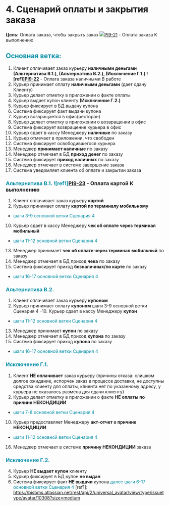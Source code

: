 ﻿# **4. Сценарий оплаты и закрытия заказа**
**Цель:** Оплата заказа, чтобы закрыть заказ ![](https://bisbms.atlassian.net/rest/api/2/universal_avatar/view/type/issuetype/avatar/10307?size=medium)[PI9-21]() - Оплата заказа К выполнению 

## **<span style="color:#008DA6">Основная ветка:</span>**

1. Клиент оплачивает заказ курьеру **наличными деньгами (Альтернатива В.1.), (Альтернатива В.2.), (Исключение Г.1.) ![ref1][PI9-22]()** - Оплата заказа наличными В работе 
2. Курьер принимает оплату **наличными деньгами** (дает сдачу Клиенту)
3. Курьер делает отметку в приложении о факте оплаты
4.  Курьер выдает купон клиенту **(Исключение Г.2.)**
5. Курьер фиксирует в БД выдачу купона
6.  Система фиксирует факт выдачи купона
7.  Курьер возвращается в офис(ресторан)
8. Курьер делает отметку в приложении о возвращении в офис
9. Система фиксирует возвращение курьера в офис
10. Курьер сдает в кассу Менеджеру **наличные** по заказу
11. Курьер отмечает в приложении, что свободен
12. Система фиксирует освободившегося курьера
13. Менеджер **принимает наличные** по заказу
14. Менеджер отмечает в БД **приход денег** по заказу
15. Система фиксирует **приход наличных** по заказу
16. Менеджер отмечает в системе завершение заказа
17. Система уведомляет клиента об оплате и закрытии заказа

### **<span style="color:#008DA6">Альтернатива В.1. ![ref1][PI9-23]()</span>** - Оплата картой К выполнению 

1. Клиент оплачивает заказ курьеру **картой** 
2. Курьер принимает оплату **картой по терминалу мобильному**

* <span style="color:#008DA6"> шаги 3-9 основной ветки Сценария 4 </span>

10. Курьер сдает в кассу Менеджеру **чек об оплате через терминал мобильный**

* <span style="color:#008DA6"> шаги 11-12 основной ветки Сценария 4 </span>

13. Менеджер принимает **чек об оплате через терминал мобильный** по заказу
14. Менеджер отмечает в БД приход **чека** по заказу
15. Система фиксирует приход **безналичных/по карте** по заказу

* <span style="color:#008DA6"> шаги 16-17 основной ветки Сценария 4 </span>


### **<span style="color:#008DA6">Альтернатива В.2.</span>**

1. Клиент оплачивает заказ курьеру **купоном**
2. Курьер принимает оплату **купоном**
шаги 3-9 основной ветки Сценария 4</span>
-10. Курьер сдает в кассу Менеджеру **купон**

* <span style="color:#008DA6"> шаги 11-12 основной ветки Сценария 4 </span>

13. Менеджер принимает **купон** по заказу
14. Менеджер отмечает в БД приход **купона** по заказу
15. Система фиксирует приход **купона** по заказу

* <span style="color:#008DA6"> шаги 16-17 основной ветки Сценария 4 </span>

### **<span style="color:#008DA6">Исключение Г.1.</span>**

1. Клиент **НЕ оплачивает** заказ курьеру (причины отказа: слишком долгое ожидание, испорчен заказ в процессе доставки, не доступны средства клиенту для оплаты, клиента нет по указанному адресу, у курьера не оказалось размена для сдачи клиенту)
3. Курьер делает отметку в приложении о факте **НЕ оплаты по причине НЕКОНДИЦИИ**

* <span style="color:#008DA6"> шаги 7-8 основной ветки Сценария 4 </span>

10. Курьер предоставляет Менеджеру **акт**-**отчет о причине НЕКОНДИЦИИ**

* <span style="color:#008DA6"> шаги 11-12 основной ветки Сценария 4 </span>

16. Менеджер отмечает в системе **причину НЕКОНДИЦИИ** заказа

### **<span style="color:#008DA6">Исключение Г.2.</span>**

4.  Курьер **НЕ выдает купон** клиенту 
5.  Курьер фиксирует в БД купон **не выдан**
6.  Система фиксирует факт **НЕ выдачи** купона
<span style="color:#008DA6"> далее шаги 6-17 основной ветки Сценария 4 </span>
[ref1]: https://bisbms.atlassian.net/rest/api/2/universal_avatar/view/type/issuetype/avatar/10308?size=medium
